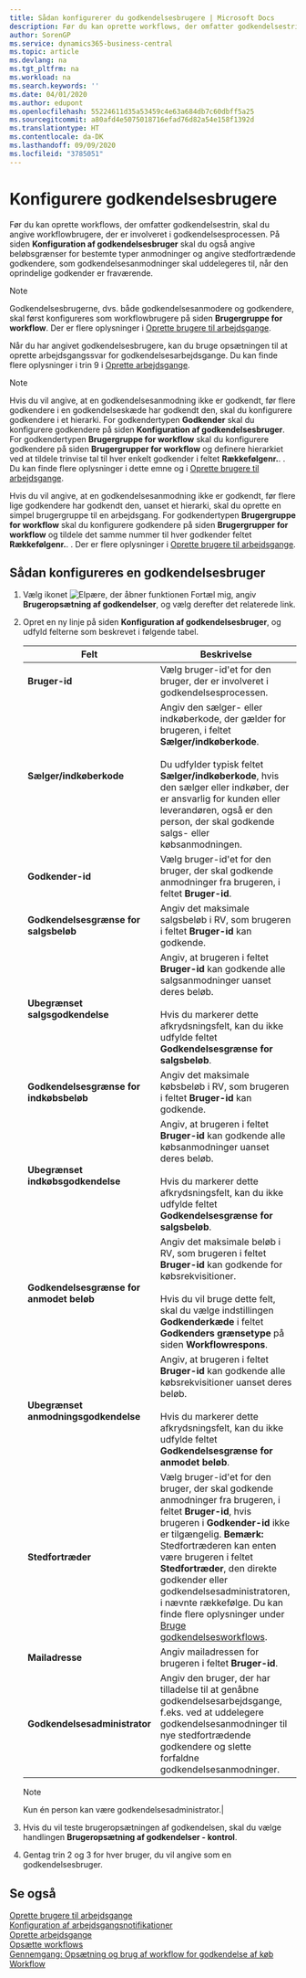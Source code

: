 ```yaml
---
title: Sådan konfigurerer du godkendelsesbrugere | Microsoft Docs
description: Før du kan oprette workflows, der omfatter godkendelsestrin, skal du angive workflowbrugere, der er involveret i godkendelsesprocessen. På siden Konfiguration af godkendelsesbruger skal du også angive beløbsgrænser for bestemte typer anmodninger og angive stedfortrædende godkendere, som godkendelsesanmodninger skal uddelegeres til, når den oprindelige godkender er fraværende.
author: SorenGP
ms.service: dynamics365-business-central
ms.topic: article
ms.devlang: na
ms.tgt_pltfrm: na
ms.workload: na
ms.search.keywords: ''
ms.date: 04/01/2020
ms.author: edupont
ms.openlocfilehash: 55224611d35a53459c4e63a684db7c60dbff5a25
ms.sourcegitcommit: a80afd4e5075018716efad76d82a54e158f1392d
ms.translationtype: HT
ms.contentlocale: da-DK
ms.lasthandoff: 09/09/2020
ms.locfileid: "3785051"
---
```

# <a name="set-up-approval-users"></a>Konfigurere godkendelsesbrugere
Før du kan oprette workflows, der omfatter godkendelsestrin, skal du angive workflowbrugere, der er involveret i godkendelsesprocessen. På siden **Konfiguration af godkendelsesbruger** skal du også angive beløbsgrænser for bestemte typer anmodninger og angive stedfortrædende godkendere, som godkendelsesanmodninger skal uddelegeres til, når den oprindelige godkender er fraværende.  

> [!NOTE]  
>  Godkendelsesbrugerne, dvs. både godkendelsesanmodere og godkendere, skal først konfigureres som workflowbrugere på siden **Brugergruppe for workflow**. Der er flere oplysninger i [Oprette brugere til arbejdsgange](across-how-to-set-up-workflow-users.md).  

 Når du har angivet godkendelsesbrugere, kan du bruge opsætningen til at oprette arbejdsgangssvar for godkendelsesarbejdsgange. Du kan finde flere oplysninger i trin 9 i [Oprette arbejdsgange](across-how-to-create-workflows.md).  

> [!NOTE]  
>  Hvis du vil angive, at en godkendelsesanmodning ikke er godkendt, før flere godkendere i en godkendelseskæde har godkendt den, skal du konfigurere godkendere i et hierarki. For godkendertypen **Godkender** skal du konfigurere godkendere på siden **Konfiguration af godkendelsesbruger**. For godkendertypen **Brugergruppe for workflow** skal du konfigurere godkendere på siden **Brugergrupper for workflow** og definere hierarkiet ved at tildele trinvise tal til hver enkelt godkender i feltet **Rækkefølgenr.**. . Du kan finde flere oplysninger i dette emne og i [Oprette brugere til arbejdsgange](across-how-to-set-up-workflow-users.md).  
>   
>  Hvis du vil angive, at en godkendelsesanmodning ikke er godkendt, før flere lige godkendere har godkendt den, uanset et hierarki, skal du oprette en simpel brugergruppe til en arbejdsgang. For godkendertypen **Brugergruppe for workflow** skal du konfigurere godkendere på siden **Brugergrupper for workflow** og tildele det samme nummer til hver godkender feltet **Rækkefølgenr.**. . Der er flere oplysninger i [Oprette brugere til arbejdsgange](across-how-to-set-up-workflow-users.md).  

## <a name="to-set-up-an-approval-user"></a>Sådan konfigureres en godkendelsesbruger  
1. Vælg ikonet ![Elpære, der åbner funktionen Fortæl mig](media/ui-search/search_small.png "Fortæl mig, hvad du vil foretage dig"), angiv **Brugeropsætning af godkendelser**, og vælg derefter det relaterede link.  
2. Opret en ny linje på siden **Konfiguration af godkendelsesbruger**, og udfyld felterne som beskrevet i følgende tabel.  

    |Felt|Beskrivelse|  
    |---------------------------------|---------------------------------------|  
    |**Bruger-id**|Vælg bruger-id'et for den bruger, der er involveret i godkendelsesprocessen.|  
    |**Sælger/indkøberkode**|Angiv den sælger- eller indkøberkode, der gælder for brugeren, i feltet **Sælger/indkøberkode**.<br /><br /> Du udfylder typisk feltet **Sælger/indkøberkode**, hvis den sælger eller indkøber, der er ansvarlig for kunden eller leverandøren, også er den person, der skal godkende salgs- eller købsanmodningen.|  
    |**Godkender-id**|Vælg bruger-id'et for den bruger, der skal godkende anmodninger fra brugeren, i feltet **Bruger-id**.|  
    |**Godkendelsesgrænse for salgsbeløb**|Angiv det maksimale salgsbeløb i RV, som brugeren i feltet **Bruger-id** kan godkende.|  
    |**Ubegrænset salgsgodkendelse**|Angiv, at brugeren i feltet **Bruger-id** kan godkende alle salgsanmodninger uanset deres beløb.<br /><br /> Hvis du markerer dette afkrydsningsfelt, kan du ikke udfylde feltet **Godkendelsesgrænse for salgsbeløb**.|  
    |**Godkendelsesgrænse for indkøbsbeløb**|Angiv det maksimale købsbeløb i RV, som brugeren i feltet **Bruger-id** kan godkende.|  
    |**Ubegrænset indkøbsgodkendelse**|Angiv, at brugeren i feltet **Bruger-id** kan godkende alle købsanmodninger uanset deres beløb.<br /><br /> Hvis du markerer dette afkrydsningsfelt, kan du ikke udfylde feltet **Godkendelsesgrænse for salgsbeløb**.|  
    |**Godkendelsesgrænse for anmodet beløb**|Angiv det maksimale beløb i RV, som brugeren i feltet **Bruger-id** kan godkende for købsrekvisitioner.<br /><br /> Hvis du vil bruge dette felt, skal du vælge indstillingen **Godkenderkæde** i feltet **Godkenders grænsetype** på siden **Workflowrespons**.|  
    |**Ubegrænset anmodningsgodkendelse**|Angiv, at brugeren i feltet **Bruger-id** kan godkende alle købsrekvisitioner uanset deres beløb.<br /><br /> Hvis du markerer dette afkrydsningsfelt, kan du ikke udfylde feltet **Godkendelsesgrænse for anmodet beløb**.|  
    |**Stedfortræder**|Vælg bruger-id'et for den bruger, der skal godkende anmodninger fra brugeren, i feltet **Bruger-id**, hvis brugeren i **Godkender-id** ikke er tilgængelig. **Bemærk:** Stedfortræderen kan enten være brugeren i feltet **Stedfortræder**, den direkte godkender eller godkendelsesadministratoren, i nævnte rækkefølge. Du kan finde flere oplysninger under [Bruge godkendelsesworkflows](across-how-use-approval-workflows.md).|  
    |**Mailadresse**|Angiv mailadressen for brugeren i feltet **Bruger-id**.|  
    |**Godkendelsesadministrator**|Angiv den bruger, der har tilladelse til at genåbne godkendelsesarbejdsgange, f.eks. ved at uddelegere godkendelsesanmodninger til nye stedfortrædende godkendere og slette forfaldne godkendelsesanmodninger.|

    > [!Note]
    > Kun én person kan være godkendelsesadministrator.|  

3. Hvis du vil teste brugeropsætningen af godkendelsen, skal du vælge handlingen **Brugeropsætning af godkendelser - kontrol**.  
4. Gentag trin 2 og 3 for hver bruger, du vil angive som en godkendelsesbruger.  

## <a name="see-also"></a>Se også  
[Oprette brugere til arbejdsgange](across-how-to-set-up-workflow-users.md)   
[Konfiguration af arbejdsgangsnotifikationer](across-setting-up-workflow-notifications.md)   
[Oprette arbejdsgange](across-how-to-create-workflows.md)   
[Opsætte workflows](across-set-up-workflows.md)   
[Gennemgang: Opsætning og brug af workflow for godkendelse af køb](walkthrough-setting-up-and-using-a-purchase-approval-workflow.md)   
[Workflow](across-workflow.md)   

